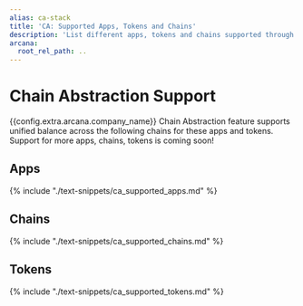 ```yaml
---
alias: ca-stack
title: 'CA: Supported Apps, Tokens and Chains'
description: 'List different apps, tokens and chains supported through the Arcana Chain Abstraction feature.'
arcana:
  root_rel_path: ..
---
```


# Chain Abstraction Support

{{config.extra.arcana.company_name}} Chain Abstraction feature supports unified balance across the following chains for these apps and tokens. Support for more apps, chains, tokens is coming soon!

## Apps

{% include "./text-snippets/ca_supported_apps.md" %}

## Chains

{% include "./text-snippets/ca_supported_chains.md" %}

## Tokens

{% include "./text-snippets/ca_supported_tokens.md" %}

